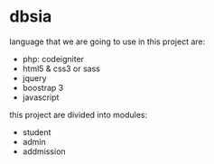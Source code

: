 # dbsia

language that we are going to use in this project are:

* php: codeigniter
* html5 & css3 or sass
* jquery
* boostrap 3
* javascript


this project are divided into modules:

- student
- admin
- addmission
